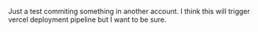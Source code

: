 Just a test commiting something in another account. I think this will trigger vercel deployment pipeline but I want to be sure.
